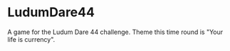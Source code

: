 # LudumDare44
A game for the Ludum Dare 44 challenge. Theme this time round is "Your life is currency".
